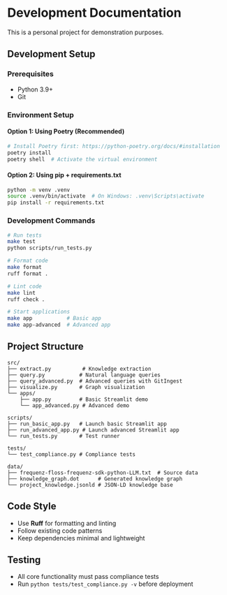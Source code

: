 # Development Documentation

This is a personal project for demonstration purposes.

## Development Setup

### Prerequisites
- Python 3.9+
- Git

### Environment Setup

#### Option 1: Using Poetry (Recommended)
```bash
# Install Poetry first: https://python-poetry.org/docs/#installation
poetry install
poetry shell  # Activate the virtual environment
```

#### Option 2: Using pip + requirements.txt
```bash
python -m venv .venv
source .venv/bin/activate  # On Windows: .venv\Scripts\activate
pip install -r requirements.txt
```

### Development Commands
```bash
# Run tests
make test
python scripts/run_tests.py

# Format code
make format
ruff format .

# Lint code
make lint
ruff check .

# Start applications
make app           # Basic app
make app-advanced  # Advanced app
```

## Project Structure
```
src/
├── extract.py          # Knowledge extraction
├── query.py           # Natural language queries
├── query_advanced.py  # Advanced queries with GitIngest
├── visualize.py       # Graph visualization
└── apps/
    ├── app.py         # Basic Streamlit demo
    └── app_advanced.py # Advanced demo

scripts/
├── run_basic_app.py   # Launch basic Streamlit app
├── run_advanced_app.py # Launch advanced Streamlit app
└── run_tests.py       # Test runner

tests/
└── test_compliance.py # Compliance tests

data/
├── frequenz-floss-frequenz-sdk-python-LLM.txt  # Source data
├── knowledge_graph.dot      # Generated knowledge graph
└── project_knowledge.jsonld # JSON-LD knowledge base
```

## Code Style
- Use **Ruff** for formatting and linting
- Follow existing code patterns
- Keep dependencies minimal and lightweight

## Testing
- All core functionality must pass compliance tests
- Run `python tests/test_compliance.py -v` before deployment
